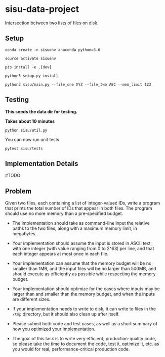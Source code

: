 # sisu-data-project

Intersection between two lists of files on disk.

## Setup

`conda create -n sisuenv anaconda python=3.6`

`source activate sisuenv`

`pip install -e .[dev]`

`python3 setup.py install`

`python3 sisu/main.py --file_one XYZ --file_two ABC --mem_limit 123`


## Testing

__This seeds the data dir for testing.__

__Takes about 10 minutes__

`python sisu/util.py`

You can now run unit tests

`pytest sisu/tests`


## Implementation Details

#TODO

## Problem

Given two files, each containing a list of integer-valued IDs, write a program that prints the total number of IDs that appear in both files. The program should use no more memory than a pre-specified budget.


* The implementation should take as command-line input the relative paths to the two files, along with a maximum memory limit, in megabytes.

* Your implementation should assume the input is stored in ASCII text, with one integer (with value ranging from 0 to 2^63) per line, and that each integer appears at most once in each file.

* Your implementation can assume that the memory budget will be no smaller than 1MB, and the input files will be no larger than 500MB, and should execute as efficiently as possible while respecting the memory budget.

* Your implementation should optimize for the cases where inputs may be larger than and smaller than the memory budget, and when the inputs are different sizes.

* If your implementation needs to write to disk, it can write to files in the `/tmp` directory, but it should also clean up after itself.


* Please submit both code and test cases, as well as a short summary of how you optimized your implementation.


* The goal of this task is to write very efficient, production-quality code, so please take the time to document the code, test it, optimize it, etc. as you would for real, performance-critical production code.

